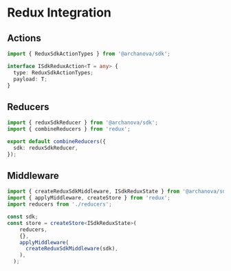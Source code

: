 # Redux Integration

## Actions
```typescript
import { ReduxSdkActionTypes } from '@archanova/sdk';

interface ISdkReduxAction<T = any> {
  type: ReduxSdkActionTypes;
  payload: T;
}

```

## Reducers

```typescript
import { reduxSdkReducer } from '@archanova/sdk';
import { combineReducers } from 'redux';

export default combineReducers({
  sdk: reduxSdkReducer,
});
```

## Middleware

```typescript
import { createReduxSdkMiddleware, ISdkReduxState } from '@archanova/sdk';
import { applyMiddleware, createStore } from 'redux';
import reducers from './reducers';

const sdk;
const store = createStore<ISdkReduxState>(
    reducers,
    {},
    applyMiddleware(
      createReduxSdkMiddleware(sdk),
    ),
  );
```
